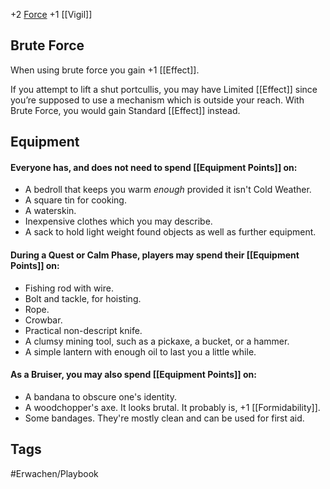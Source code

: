 +2 [Force](/ErwachenDoc/docs/Core%20Rules/Force.html)
+1 [[Vigil]]

## Brute Force
When using brute force you gain +1 [[Effect]].

If you attempt to lift a shut portcullis, you may have Limited [[Effect]] since you’re supposed to use a mechanism which is outside your reach. With Brute Force, you would gain Standard [[Effect]] instead.

## Equipment
#### Everyone has, and does not need to spend [[Equipment Points]] on:

- A bedroll that keeps you warm _enough_ provided it isn't Cold Weather.
- A square tin for cooking.
- A waterskin.
- Inexpensive clothes which you may describe.
- A sack to hold light weight found objects as well as further equipment.

#### During a Quest or Calm Phase, players may spend their [[Equipment Points]] on:

- Fishing rod with wire.
- Bolt and tackle, for hoisting.
- Rope.
- Crowbar.
- Practical non-descript knife.
- A clumsy mining tool, such as a pickaxe, a bucket, or a hammer.
- A simple lantern with enough oil to last you a little while.   

#### As a Bruiser, you may also spend [[Equipment Points]] on:

- A bandana to obscure one's identity.
- A woodchopper's axe. It looks brutal. It probably is, +1 [[Formidability]].
- Some bandages. They're mostly clean and can be used for first aid.


## Tags
#Erwachen/Playbook 